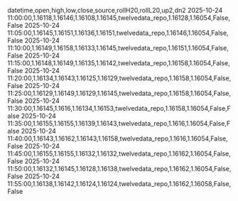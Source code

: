 datetime,open,high,low,close,source,rollH20,rollL20,up2,dn2
2025-10-24 11:00:00,1.16118,1.16146,1.16108,1.16145,twelvedata_repo,1.16128,1.16054,False,False
2025-10-24 11:05:00,1.16145,1.16151,1.16136,1.16151,twelvedata_repo,1.16146,1.16054,False,False
2025-10-24 11:10:00,1.16149,1.16158,1.16133,1.16145,twelvedata_repo,1.16151,1.16054,False,False
2025-10-24 11:15:00,1.16148,1.16149,1.16135,1.16142,twelvedata_repo,1.16158,1.16054,False,False
2025-10-24 11:20:00,1.16134,1.16143,1.16125,1.16129,twelvedata_repo,1.16158,1.16054,False,False
2025-10-24 11:25:00,1.16129,1.16149,1.16129,1.16145,twelvedata_repo,1.16158,1.16054,False,False
2025-10-24 11:30:00,1.16145,1.1616,1.16134,1.16153,twelvedata_repo,1.16158,1.16054,False,False
2025-10-24 11:35:00,1.16155,1.16155,1.16139,1.16143,twelvedata_repo,1.1616,1.16054,False,False
2025-10-24 11:40:00,1.16143,1.16162,1.16143,1.16158,twelvedata_repo,1.1616,1.16054,False,False
2025-10-24 11:45:00,1.16155,1.16155,1.16132,1.16132,twelvedata_repo,1.16162,1.16054,False,False
2025-10-24 11:50:00,1.16132,1.16145,1.16128,1.16138,twelvedata_repo,1.16162,1.16054,False,False
2025-10-24 11:55:00,1.16138,1.16142,1.16124,1.16124,twelvedata_repo,1.16162,1.16058,False,False
